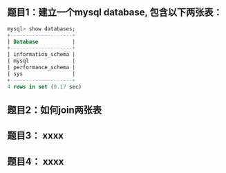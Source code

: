## 题目1：建立一个mysql database, 包含以下两张表：
~~~sql
mysql> show databases;
+--------------------+
| Database           |
+--------------------+
| information_schema |
| mysql              |
| performance_schema |
| sys                |
+--------------------+
4 rows in set (0.17 sec)
~~~
## 题目2：如何join两张表

## 题目3： xxxx

## 题目4： xxxx
